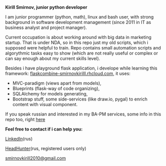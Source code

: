 <strong>Kirill Smirnov, junior python developer</strong>

I am junior programmer (python, math), linux and bash user, with strong background in software development management (since 2011 in IT as business analyst and project manager).

Current occupation is about working around with big data in marketing startup. That is under NDA, so in this repo just my old scripts, which i supposed were helpful to train. Repo contains small automation scripts and algorythmic tasks easy to show (which are not really useful or complex or can say enough about my current skills level).

Besides i have playground flask application, i develope while learning this framework:
[flaskcombine-smirnovkirilll.rhcloud.com](http://flaskcombine-smirnovkirilll.rhcloud.com), it uses:
- MVC-paradigm (views apart from models),
- Blueprints (flask-way of code organizing),
- SQLAlchemy for models generating,
- Bootstrap stuff, some side-services (like draw.io, pygal) to enrich content with visual component.

If you speak russian and interested in my BA-PM services, some info in this repo too, right [here](https://github.com/smirnovkirilll/training_projects/blob/master/ba_pm.md)

<strong>Feel free to contact if i can help you:</strong>

[LinkedIn](https://www.linkedin.com/in/smirnovkirilll)(rus)

[HeadHunter](https://hh.ru/resume/3500ad7cff02d2e35f0039ed1f6b427476514a)(rus, registered users only)

smirnovkirill2010@gmail.com
